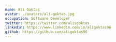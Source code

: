 ```yaml
---
name: Ali Göktaş
avatar: ./avatars/ali-goktas.jpg
occupation: Software Developer
twitter: https://twitter.com/alisgoktas
linkedin: https://www.linkedin.com/in/aligoktas96
github: https://github.com/aligoktas96
---
```


